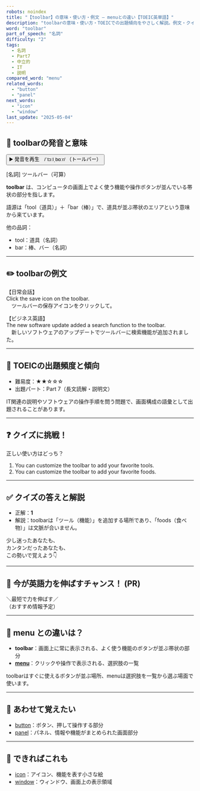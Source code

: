 ```yaml
---
robots: noindex
title: "【toolbar】の意味・使い方・例文 ― menuとの違い【TOEIC英単語】"
description: "toolbarの意味・使い方・TOEICでの出題傾向をやさしく解説。例文・クイズ付きでmenuとの違いもわかりやすく学べます。"
word: "toolbar"
part_of_speech: "名詞"
difficulty: "2"
tags:
  - 名詞
  - Part7
  - 中立的
  - IT
  - 説明
compared_word: "menu"
related_words:
  - "button"
  - "panel"
next_words:
  - "icon"
  - "window"
last_update: "2025-05-04"
---
```


## 🔰 toolbarの発音と意味

<button class="play-audio" onclick="playTTS('toolbar')">
  <span class="play-audio-main">
    ▶️ 発音を再生　/ˈtɔːlˌbɑːr/
  </span>
  <span class="play-audio-sub">
    （トールバー）
  </span>
</button>

[名詞] ツールバー（可算）

**toolbar** は、コンピュータの画面上でよく使う機能や操作ボタンが並んでいる帯状の部分を指します。

語源は「tool（道具）」＋「bar（棒）」で、道具が並ぶ帯状のエリアという意味から来ています。

他の品詞：  
- tool：道具（名詞）
- bar：棒、バー（名詞）

---

## ✏️ toolbarの例文

【日常会話】  
Click the save icon on the toolbar.  
　ツールバーの保存アイコンをクリックして。

【ビジネス英語】  
The new software update added a search function to the toolbar.  
　新しいソフトウェアのアップデートでツールバーに検索機能が追加されました。

---

## 🎯 TOEICの出題頻度と傾向

- 難易度：★★☆☆☆
- 出題パート：Part 7（長文読解・説明文）

IT関連の説明やソフトウェアの操作手順を問う問題で、画面構成の語彙として出題されることがあります。

---

## ❓ クイズに挑戦！

正しい使い方はどっち？

1. You can customize the toolbar to add your favorite tools.  
2. You can customize the toolbar to add your favorite foods.

---

## ✅ クイズの答えと解説

- 正解：**1**
- 解説：toolbarは「ツール（機能）」を追加する場所であり、「foods（食べ物）」は文脈が合いません。

少し迷ったあなたも、  
カンタンだったあなたも、  
この勢いで覚えよう👇️

---

## 🚀 今が英語力を伸ばすチャンス！ (PR)

<div class="info-center">
＼最短で力を伸ばす／<br>  
（おすすめ情報予定）
</div>

---

## 🤔  menu との違いは？

- **toolbar**：画面上に常に表示される、よく使う機能のボタンが並ぶ帯状の部分
- **[menu](/menu)**：クリックや操作で表示される、選択肢の一覧

toolbarはすぐに使えるボタンが並ぶ場所、menuは選択肢を一覧から選ぶ場面で使います。

---

## 🧩 あわせて覚えたい

- [button](/button)：ボタン、押して操作する部分
- [panel](/panel)：パネル、情報や機能がまとめられた画面部分

---

## 📖 できればこれも

- [icon](/icon)：アイコン、機能を表す小さな絵
- [window](/window)：ウィンドウ、画面上の表示領域

<!-- cvid: aid02_bid01 -->
